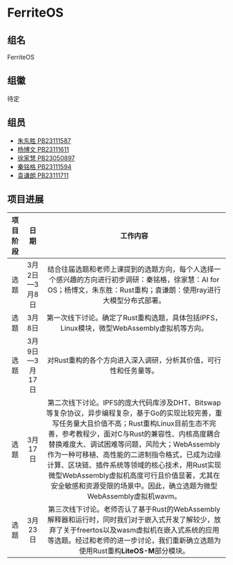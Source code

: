 # FerriteOS

## 组名

FerriteOS

## 组徽

待定

## 组员

- [朱东胜 PB23111587](https://github.com/ustc1587)
- [杨博文 PB23111611](https://github.com/OwenYang1102)
- [徐家慧 PB23050897](https://github.com/Clara-X)
- [秦铭格 PB23111594](https://github.com/QinMingge)
- [袁谦朗 PB23111711](https://github.com/csjike)

## 项目进展

| 项目阶段 |      日期      |                           工作内容                           |
| :------: | :------------: | :----------------------------------------------------------: |
|   选题   | 3月2日—3月8日  | 结合往届选题和老师上课提到的选题方向，每个人选择一个感兴趣的方向进行初步调研：秦铭格，徐家慧：AI for OS；杨博文，朱东胜：Rust重构；袁谦朗：使用ray进行大模型分布式部署。 |
|   选题   |     3月8日     | 第一次线下讨论。确定了Rust重构选题，具体包括IPFS，Linux模块，微型WebAssembly虚拟机等方向。 |
|   选题   | 3月9日—3月17日 | 对Rust重构的各个方向进入深入调研，分析其价值，可行性和任务量等。 |
|   选题   |    3月17日     | 第二次线下讨论。IPFS的庞大代码库涉及DHT、Bitswap等复杂协议，异步编程复杂，基于Go的实现比较完善，重写任务量大且价值不高；Rust重构Linux目前生态不完善，参考教程少，面对C与Rust的兼容性、内核高度耦合替换难度大、调试困难等问题，风险大；WebAssembly作为一种可移植、高性能的二进制指令格式，已成为边缘计算、区块链、插件系统等领域的核心技术，用Rust实现微型WebAssembly虚拟机高度可行且价值显著，尤其在安全敏感和资源受限的场景中。因此，确立选题为微型WebAssembly虚拟机wavm。 |
|   选题   |    3月23日     | 第三次线下讨论。老师否认了基于Rust的WebAssembly解释器和运行时，同时我们对于嵌入式开发了解较少，放弃了关于freertos以及wasm虚拟机在嵌入式系统的应用等选题。经过和老师的进一步讨论，我们重新确立选题为使用Rust重构**LiteOS-M**部分模块。 |

